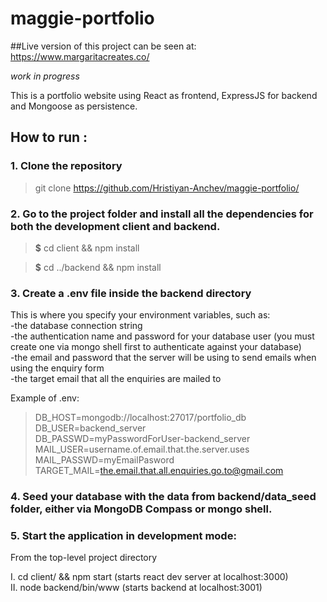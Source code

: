 # maggie-portfolio
##Live version of this project can be seen at: https://www.margaritacreates.co/ 


*work in progress*

This is a portfolio website using React as frontend, ExpressJS for backend and  Mongoose as persistence.

## How to run :

### 1. Clone the repository
> git clone https://github.com/Hristiyan-Anchev/maggie-portfolio/

### 2. Go to the project folder and install all the dependencies for both the development client and backend.


> **$** cd client && npm install

> **$** cd ../backend && npm install

### 3. Create a .env file inside the backend directory
  This is where you specify your environment variables, such as:   <br>
    -the database connection string  <br>
    -the authentication name and password for your database user (you must create one via mongo shell first to authenticate against your database)   <br>
    -the email and password that the server will be using to send emails when using the enquiry form   <br>
    -the target email that all the enquiries are mailed to  <br>
    
    
Example of .env:

> DB_HOST=mongodb://localhost:27017/portfolio_db  <br>
DB_USER=backend_server   <br>
DB_PASSWD=myPasswordForUser-backend_server  <br>
MAIL_USER=username.of.email.that.the.server.uses  <br>
MAIL_PASSWD=myEmailPasword  <br>
TARGET_MAIL=the.email.that.all.enquiries.go.to@gmail.com  <br>

### 4. Seed your database with the data from **backend/data_seed** folder, either via MongoDB Compass or mongo shell.

### 5. Start the application in development mode:

  From the top-level project directory
  
  I. cd client/ && npm start (starts react dev server at localhost:3000)  <br>
  II. node backend/bin/www (starts backend at localhost:3001) 
  
  
  
